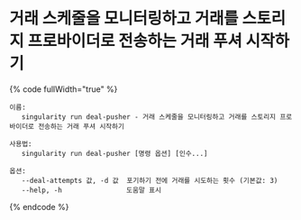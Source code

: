 # 거래 스케줄을 모니터링하고 거래를 스토리지 프로바이더로 전송하는 거래 푸셔 시작하기

{% code fullWidth="true" %}
```
이름:
   singularity run deal-pusher - 거래 스케줄을 모니터링하고 거래를 스토리지 프로바이더로 전송하는 거래 푸셔 시작하기

사용법:
   singularity run deal-pusher [명령 옵션] [인수...]

옵션:
   --deal-attempts 값, -d 값  포기하기 전에 거래를 시도하는 횟수 (기본값: 3)
   --help, -h                도움말 표시
```
{% endcode %}